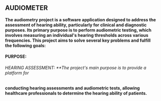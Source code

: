 ## AUDIOMETER
**The audiometry project is a software application designed to address the assessment
of hearing ability, particularly for clinical and diagnostic purposes. Its primary
purpose is to perform audiometric testing, which involves measuring an individual's
hearing thresholds across various frequencies. This project aims to solve several key
problems and fulfill the following goals:**
#### PURPOSE:
###### HEARING ASSESSMENT: **The project's main purpose is to provide a platform for
**conducting hearing assessments and audiometric tests, allowing healthcare
professionals to determine the hearing ability of patients.**
